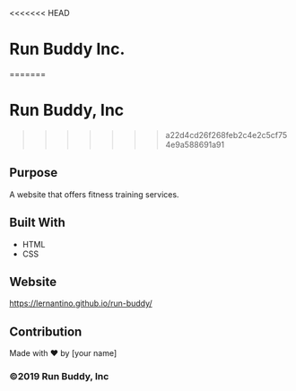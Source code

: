 <<<<<<< HEAD
# Run Buddy Inc.
=======
# Run Buddy, Inc
>>>>>>> a22d4cd26f268feb2c4e2c5cf754e9a588691a91

## Purpose
A website that offers fitness training services. 

## Built With
* HTML
* CSS

## Website
https://lernantino.github.io/run-buddy/

## Contribution
Made with ❤️ by [your name]

### ©️2019 Run Buddy, Inc 
